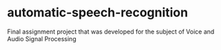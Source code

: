 # automatic-speech-recognition
Final assignment project that was developed for the subject of Voice and Audio Signal Processing
